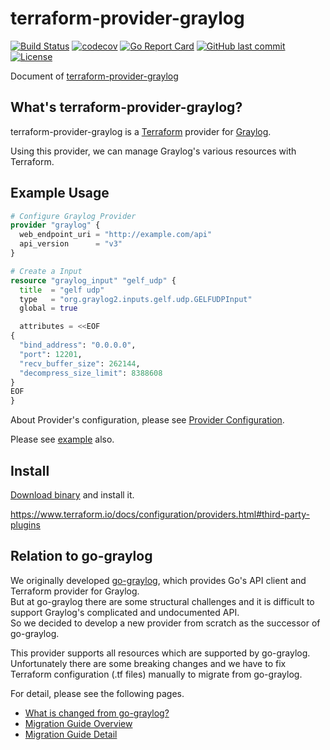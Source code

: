 # terraform-provider-graylog

[![Build Status](https://github.com/terraform-provider-graylog/terraform-provider-graylog/workflows/CI/badge.svg)](https://github.com/terraform-provider-graylog/terraform-provider-graylog/actions)
[![codecov](https://codecov.io/gh/terraform-provider-graylog/terraform-provider-graylog/branch/master/graph/badge.svg)](https://codecov.io/gh/terraform-provider-graylog/terraform-provider-graylog)
[![Go Report Card](https://goreportcard.com/badge/github.com/terraform-provider-graylog/terraform-provider-graylog)](https://goreportcard.com/report/github.com/terraform-provider-graylog/terraform-provider-graylog)
[![GitHub last commit](https://img.shields.io/github/last-commit/terraform-provider-graylog/terraform-provider-graylog.svg)](https://github.com/terraform-provider-graylog/terraform-provider-graylog)
[![License](https://img.shields.io/badge/license-mit-blue.svg?style=flat-square)](https://raw.githubusercontent.com/terraform-provider-graylog/terraform-provider-graylog/master/LICENSE)

Document of [terraform-provider-graylog](https://github.com/terraform-provider-graylog/terraform-provider-graylog)

## What's terraform-provider-graylog?

terraform-provider-graylog is a [Terraform](https://www.terraform.io/) provider for [Graylog](https://docs.graylog.org/).

Using this provider, we can manage Graylog's various resources with Terraform.

## Example Usage

```tf
# Configure Graylog Provider
provider "graylog" {
  web_endpoint_uri = "http://example.com/api"
  api_version      = "v3"
}

# Create a Input
resource "graylog_input" "gelf_udp" {
  title  = "gelf udp"
  type   = "org.graylog2.inputs.gelf.udp.GELFUDPInput"
  global = true

  attributes = <<EOF
{
  "bind_address": "0.0.0.0",
  "port": 12201,
  "recv_buffer_size": 262144,
  "decompress_size_limit": 8388608
}
EOF
}
```

About Provider's configuration, please see [Provider Configuration](provider.md).

Please see [example](https://github.com/terraform-provider-graylog/terraform-provider-graylog/tree/master/examples/v0.12) also.

## Install

[Download binary](https://github.com/terraform-provider-graylog/terraform-provider-graylog/releases) and install it.

https://www.terraform.io/docs/configuration/providers.html#third-party-plugins

## Relation to go-graylog

We originally developed [go-graylog](https://github.com/suzuki-shunsuke/go-graylog), which provides Go's API client and Terraform provider for Graylog.  
But at go-graylog there are some structural challenges and it is difficult to support Graylog's complicated and undocumented API.  
So we decided to develop a new provider from scratch as the successor of go-graylog.

This provider supports all resources which are supported by go-graylog.  
Unfortunately there are some breaking changes and we have to fix Terraform configuration (.tf files) manually to migrate from go-graylog.

For detail, please see the following pages.

* [What is changed from go-graylog?](migration/what-is-changed.md)
* [Migration Guide Overview](migration/guide.md)
* [Migration Guide Detail](migration/detail.md)
